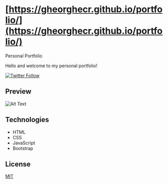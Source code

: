 # [https://gheorghecr.github.io/portfolio/](https://gheorghecr.github.io/portfolio/)
Personal Portfolio

Hello and welcome to my personal portfolio!

[![Twitter Follow](https://img.shields.io/twitter/follow/giko1997?label=Follow%20me%20%40giko1997&style=social)](https://twitter.com/giko1997)

## Preview

![Alt Text](/assets/img/portfolio.gif)

## Technologies

- HTML
- CSS
- JavaScript
- Bootstrap

## License
[MIT](https://choosealicense.com/licenses/mit/)